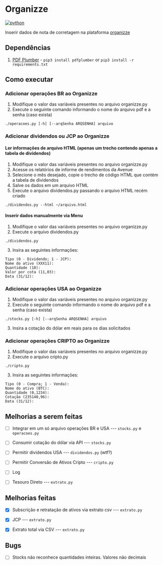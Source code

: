 # Organizze

[![python](https://img.shields.io/badge/python-3.8-blue)](https://github.com/barbixxxa/organizze)

Inserir dados de nota de corretagem na plataforma [organizze](http://organizze.com.br/)

## Dependências

1. [PDF Plumber](https://pypi.org/project/pdfplumber/) - `pip3 install pdfplumber` or `pip3 install -r requirements.txt`

## Como executar
### Adicionar operações BR ao Organizze

1. Modifique o valor das variáveis presentes no arquivo organizze.py
2. Execute o seguinte comando informando o nome do arquivo pdf e a senha (caso exista)

`./operacoes.py [-h] [--arqSenha ARQSENHA] arquivo`

### Adicionar dividendos ou JCP ao Organizze

#### Ler informações de arquivo HTML (apenas um trecho contendo apenas a tabela de dividendos)

1. Modifique o valor das variáveis presentes no arquivo organizze.py
2. Acesse os relatórios de informe de rendimentos da Avenue
3. Selecione o mês desejado, copie o trecho de código HTML que contém a tabela de dividendos
4. Salve os dados em um arquivo HTML
5. Execute o arquivo dividendos.py passando o arquivo HTML recém criado

`./dividendos.py --html ~/arquivo.html`


#### Inserir dados manualmente via Menu

1. Modifique o valor das variáveis presentes no arquivo organizze.py
2. Execute o arquivo dividendos.py

`./dividendos.py`

3. Insira as seguintes informações:

```
Tipo (0 - Dividendo; 1 - JCP): 
Nome do ativo (XXX11): 
Quantidade (10): 
Valor por cota (11,03): 
Data (31/12): 
```
### Adicionar operações USA ao Organizze

1. Modifique o valor das variáveis presentes no arquivo organizze.py
2. Execute o seguinte comando informando o nome do arquivo pdf e a senha (caso exista)

`./stocks.py [-h] [--arqSenha ARQSENHA] arquivo`

3. Insira a cotação do dólar em reais para os dias solicitados

### Adicionar operações CRIPTO ao Organizze

1. Modifique o valor das variáveis presentes no arquivo organizze.py
2. Execute o arquivo cripto.py

`./cripto.py`

3. Insira as seguintes informações:

```
Tipo (0 - Compra; 1 - Venda):
Nome do ativo (BTC):
Quantidade (0,1234):
Cotação (235140,96):
Data (31/12):
```

## Melhorias a serem feitas

- [ ] Integrar em um só arquivo operações BR e USA --- `stocks.py` e `operacoes.py`
- [ ] Consumir cotação do dólar via API --- `stocks.py`
- [ ] Permitir dividendos USA --- `dividendos.py` (wtf?)
- [ ] Permitir Conversão de Ativos Cripto --- `cripto.py`
- [ ] Log
- [ ] Tesouro Direto --- `extrato.py`


## Melhorias feitas

- [x] Subscrição e retratação de ativos via extrato csv --- `extrato.py`
- [x] JCP --- `extrato.py`
- [x] Extrato total via CSV --- `extrato.py`


## Bugs

- [ ] Stocks não reconhece quantidades inteiras. Valores não decimais